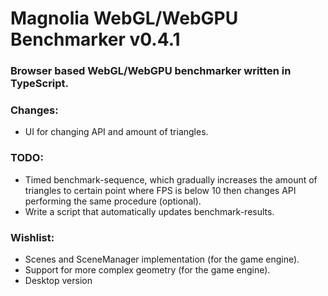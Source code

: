 # Magnolia WebGL/WebGPU Benchmarker v0.4.1
### Browser based WebGL/WebGPU benchmarker written in TypeScript.

### Changes:
- UI for changing API and amount of triangles.

### TODO:
- Timed benchmark-sequence, which gradually increases the amount of triangles to certain point where FPS is below 10 then changes API performing the same procedure (optional).
- Write a script that automatically updates benchmark-results.

### Wishlist:
- Scenes and SceneManager implementation (for the game engine).
- Support for more complex geometry (for the game engine).
- Desktop version